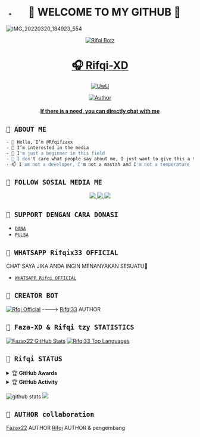 - <h1 align="center">📱 WELCOME TO MY GITHUB 👋</h1>
![IMG_20220320_184923_554](https://telegra.ph/file/677780c08cc83059ac934.jpg)

<p align="center">
  <a href="https://ibb.co/QQX130c"><img src="http://readme-typing-svg.herokuapp.com?color=1C71FA&center=true&vCenter=true&multiline=false&lines=Salam+One+Heart+😍+From+Indonesia.;I'am+Not+Programmer." alt="Rifqi Botz">

</p>
<h1 align="center">🎧 Rifqi-XD</h1>
<p align="center">
  <a href="https://github.com/Rifqi33"><img src="http://readme-typing-svg.herokuapp.com?color=FFFFFF&center=true&vCenter=true&multiline=false&lines=Hello+Guys!+Im+owner+Rifqi+Bot;My+Name+is+🎧 Faza;Learning+JavaScript!;Please+Support+Me+With+Donate;Thanks🥰" alt="UwU">
</p>

<p align="center">
<a href="https://github.com/Fazax22"><img title="Author" src="https://img.shields.io/badge/FAZA-Ofc-blue.svg?style=for-the-badge&logo=github"></a>
 </p>
 <h4 align="center">
  <a
  <a href="https://wa.me/6288228085134">If there is a need, you can directly chat with me </a>
</h4>
</p>


## ```📱 ABOUT ME```
```bash
- 👋 Hello, I’m @Rfqifzaxx
- 👀 I’m interested in the media
- 🌱 I'm just a beginner in this field
- 💞️ I don't care what people say about me, I just want to give this a try
- 📫 I'am not a developer, I'm not a mastah and I'm not a temperature
```

## ```📱 FOLLOW SOSIAL MEDIA ME```
<p align="center">
<a href="https://instagram.com/mrifqifaza"><img src="https://img.shields.io/badge/INSTAGRAM-E4405F?style=for-the-badge&logo=instagram&logoColor=white"/> 
<a href="https://wa.me/6288228085134"><img src="https://img.shields.io/badge/WhatsApp-25D366?style=for-the-badge&logo=whatsapp&logoColor=white" />
<a href="https://github.com/Rifqi33"><img src="https://img.shields.io/badge/TIKTOK-black?style=for-the-badge&logo=tiktok&logoColor=ff000000&link=https://tiktok.com/@unfaedahkan" /></a>
</p>

## ```📱 SUPPORT DENGAN CARA DONASI```

- [`DANA`](https://wa.me/6288228085134?text=banh+ini+nomor+nya+kah+088228085134+?)
- [`PULSA`](https://wa.me/6288228085134?text=banh+ini+nomor+nya+kah+088228085134+?)

  
## ```📱 WHATSAPP Rifqix33 OFFICIAL```
  CHAT SAYA JIKA ANDA INGIN MENANYAKAN SESUATU🚀
- [`WHATSAPP Rifqi OFFICIAL`](https://wa.me/6288228085134?text=Assalamualaikum+Banh+faza+OFFICIAL)

## ```📮 CREATOR BOT```
 [![Rfqi Official](https://github.com/Fazax22.png?size=200)](https://github.com/Fazax22) 
---->
[Rifqi33](https://github.com/Rifqi33)
  AUTHOR
  
## ```📮 Faza-XD & Rifqi tzy STATISTICS```

[![Fazax22 GitHub Stats](https://github-readme-stats.vercel.app/api?username=Faza-XD&show_icons=true&hide=issues&theme=radical)](https://github-readme-stats.vercel.app)
[![Rifqi33 Top Languages](https://github-readme-stats.vercel.app/api/top-langs?username=Rifqi-XD&layout=compact&theme=radical)](https://github-readme-stats.vercel.app)

  ## ```📮 Rifqi STATUS```
  
 <details>
    <summary>&#127942 <b>GitHub Awards</b></summary><br/>

![Github Trophy](https://github-profile-trophy.vercel.app/?username=Rifqi33)

</details>

<details>
    <summary>&#127942 <b>GitHub Activity</b></summary><br/>

![Metrics](https://metrics.lecoq.io/krizynOfc template=classic&repositories.forks=true&languages=1&languages.colors=github&languages.threshold=0%25&config.timezone=Asia%2FJakarta)

</details> 

![github stats](https://github-readme-stats.vercel.app/api?username=Fzaax22&show_icons=true)
<img src="https://github-readme-stats.vercel.app/api/top-langs/?username=kahfiofc&theme=vue">


## ```📮 AUTHOR collaboration```
 
  [Fazax22](https://github.com/Fazax22)
   AUTHOR
  [Rifqi](https://github.com/Rifqi33)
   AUTHOR & pengembang

<!---
SEE YOUU HEHEHEHEH :3
--->
